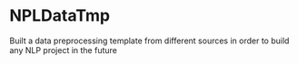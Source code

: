 # NPLDataTmp
Built a data preprocessing template from different sources in order to build any NLP project in the future
